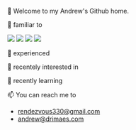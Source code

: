 👋 Welcome to my Andrew's Github home.

🤖 familiar to


<img src="https://img.shields.io/badge/javascript-F7DF1E?style=plastic&logo=javascript&logoColor=white"/> <img src="https://img.shields.io/badge/nodejs-339933?style=plastic&logo=nodejs&logoColor=white"/> <img src="https://img.shields.io/badge/python-3776AB?style=plastic&logo=python&logoColor=white"/> <img src="https://img.shields.io/badge/flask-000000?style=plastic&logo=flask&logoColor=white"/>


👀 experienced

👀 recentely interested in

🌱 recently learning

📫 You can reach me to
  - rendezvous330@gmail.com
  - andrew@drimaes.com

<!---
AndrewKim330/AndrewKim330 is a ✨ special ✨ repository because its `README.md` (this file) appears on your GitHub profile.
You can click the Preview link to take a look at your changes.
--->
